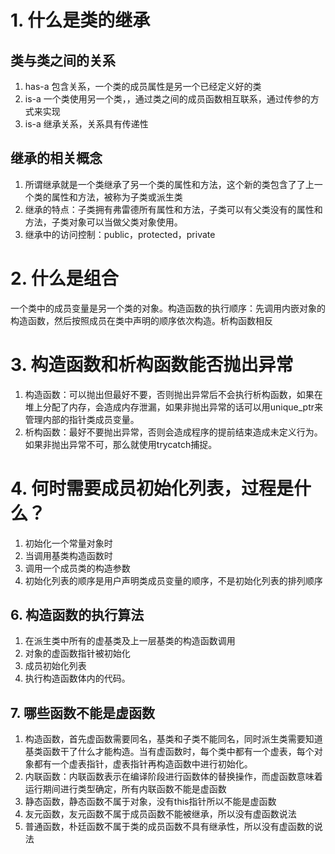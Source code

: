 <!--
 * @Author: zzzzztw
 * @Date: 2023-04-22 10:38:50
 * @LastEditors: Do not edit
 * @LastEditTime: 2023-04-22 16:50:12
 * @FilePath: /myLearning/c++基础/类和数据抽象,.md
-->
# 1. 什么是类的继承

## 类与类之间的关系

1. has-a 包含关系，一个类的成员属性是另一个已经定义好的类
2. is-a 一个类使用另一个类，，通过类之间的成员函数相互联系，通过传参的方式来实现
3. is-a 继承关系，关系具有传递性

## 继承的相关概念

1. 所谓继承就是一个类继承了另一个类的属性和方法，这个新的类包含了了上一个类的属性和方法，被称为子类或派生类
2. 继承的特点：子类拥有弗雷德所有属性和方法，子类可以有父类没有的属性和方法，子类对象可以当做父类对象使用。
3. 继承中的访问控制：public，protected，private

# 2. 什么是组合

一个类中的成员变量是另一个类的对象。构造函数的执行顺序：先调用内嵌对象的构造函数，然后按照成员在类中声明的顺序依次构造。析构函数相反


# 3. 构造函数和析构函数能否抛出异常

1. 构造函数：可以抛出但最好不要，否则抛出异常后不会执行析构函数，如果在堆上分配了内存，会造成内存泄漏，如果非抛出异常的话可以用unique_ptr来管理内部的指针类成员变量。
2. 析构函数：最好不要抛出异常，否则会造成程序的提前结束造成未定义行为。如果非抛出异常不可，那么就使用trycatch捕捉。

# 4. 何时需要成员初始化列表，过程是什么？

1. 初始化一个常量对象时
2. 当调用基类构造函数时
3. 调用一个成员类的构造参数
4. 初始化列表的顺序是用户声明类成员变量的顺序，不是初始化列表的排列顺序

## 6. 构造函数的执行算法

1. 在派生类中所有的虚基类及上一层基类的构造函数调用
2. 对象的虚函数指针被初始化
3. 成员初始化列表
4. 执行构造函数体内的代码。

## 7. 哪些函数不能是虚函数

1. 构造函数，首先虚函数需要同名，基类和子类不能同名，同时派生类需要知道基类函数干了什么才能构造。当有虚函数时，每个类中都有一个虚表，每个对象都有一个虚表指针，虚表指针再构造函数中进行初始化。
2. 内联函数：内联函数表示在编译阶段进行函数体的替换操作，而虚函数意味着运行期间进行类型确定，所有内联函数不能是虚函数
3. 静态函数，静态函数不属于对象，没有this指针所以不能是虚函数
4. 友元函数，友元函数不属于成员函数不能被继承，所以没有虚函数说法
5. 普通函数，朴廷函数不属于类的成员函数不具有继承性，所以没有虚函数的说法